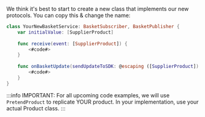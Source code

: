 We think it's best to start to create a new class that implements our new protocols.
You can copy this & change the name:

```swift
class YourNewBasketService: BasketSubscriber, BasketPublisher {
    var initialValue: [SupplierProduct]
    
    func receive(event: [SupplierProduct]) {
        <#code#>
    }
    
    func onBasketUpdate(sendUpdateToSDK: @escaping ([SupplierProduct]) -> Void) {
        <#code#>
    }
}
```

:::info
IMPORTANT: For all upcoming code examples, we will use `PretendProduct` to replicate YOUR product.
In your implementation, use your actual Product class.
:::
